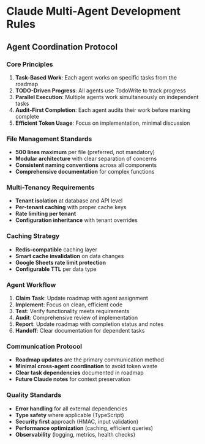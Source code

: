 # Claude Multi-Agent Development Rules

## Agent Coordination Protocol

### Core Principles

1. **Task-Based Work**: Each agent works on specific tasks from the roadmap
2. **TODO-Driven Progress**: All agents use TodoWrite to track progress
3. **Parallel Execution**: Multiple agents work simultaneously on independent tasks
4. **Audit-First Completion**: Each agent audits their work before marking complete
5. **Efficient Token Usage**: Focus on implementation, minimal discussion

### File Management Standards

- **500 lines maximum** per file (preferred, not mandatory)
- **Modular architecture** with clear separation of concerns
- **Consistent naming conventions** across all components
- **Comprehensive documentation** for complex functions

### Multi-Tenancy Requirements

- **Tenant isolation** at database and API level
- **Per-tenant caching** with proper cache keys
- **Rate limiting per tenant**
- **Configuration inheritance** with tenant overrides

### Caching Strategy

- **Redis-compatible** caching layer
- **Smart cache invalidation** on data changes
- **Google Sheets rate limit protection**
- **Configurable TTL** per data type

### Agent Workflow

1. **Claim Task**: Update roadmap with agent assignment
2. **Implement**: Focus on clean, efficient code
3. **Test**: Verify functionality meets requirements
4. **Audit**: Comprehensive review of implementation
5. **Report**: Update roadmap with completion status and notes
6. **Handoff**: Clear documentation for dependent tasks

### Communication Protocol

- **Roadmap updates** are the primary communication method
- **Minimal cross-agent coordination** to avoid token waste
- **Clear task dependencies** documented in roadmap
- **Future Claude notes** for context preservation

### Quality Standards

- **Error handling** for all external dependencies
- **Type safety** where applicable (TypeScript)
- **Security first** approach (HMAC, input validation)
- **Performance optimization** (caching, efficient queries)
- **Observability** (logging, metrics, health checks)
